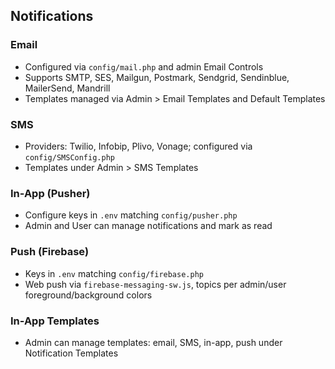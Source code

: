 ## Notifications

### Email
- Configured via `config/mail.php` and admin Email Controls
- Supports SMTP, SES, Mailgun, Postmark, Sendgrid, Sendinblue, MailerSend, Mandrill
- Templates managed via Admin > Email Templates and Default Templates

### SMS
- Providers: Twilio, Infobip, Plivo, Vonage; configured via `config/SMSConfig.php`
- Templates under Admin > SMS Templates

### In-App (Pusher)
- Configure keys in `.env` matching `config/pusher.php`
- Admin and User can manage notifications and mark as read

### Push (Firebase)
- Keys in `.env` matching `config/firebase.php`
- Web push via `firebase-messaging-sw.js`, topics per admin/user foreground/background colors

### In-App Templates
- Admin can manage templates: email, SMS, in-app, push under Notification Templates
